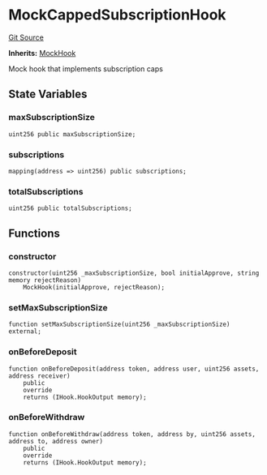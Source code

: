 # MockCappedSubscriptionHook
[Git Source](https://github.com/SovaNetwork/fountfi/blob/58164582109e1a7de75ddd7e30bfe628ac79d7fd/src/mocks/hooks/MockCappedSubscriptionHook.sol)

**Inherits:**
[MockHook](/src/mocks/hooks/MockHook.sol/contract.MockHook.md)

Mock hook that implements subscription caps


## State Variables
### maxSubscriptionSize

```solidity
uint256 public maxSubscriptionSize;
```


### subscriptions

```solidity
mapping(address => uint256) public subscriptions;
```


### totalSubscriptions

```solidity
uint256 public totalSubscriptions;
```


## Functions
### constructor


```solidity
constructor(uint256 _maxSubscriptionSize, bool initialApprove, string memory rejectReason)
    MockHook(initialApprove, rejectReason);
```

### setMaxSubscriptionSize


```solidity
function setMaxSubscriptionSize(uint256 _maxSubscriptionSize) external;
```

### onBeforeDeposit


```solidity
function onBeforeDeposit(address token, address user, uint256 assets, address receiver)
    public
    override
    returns (IHook.HookOutput memory);
```

### onBeforeWithdraw


```solidity
function onBeforeWithdraw(address token, address by, uint256 assets, address to, address owner)
    public
    override
    returns (IHook.HookOutput memory);
```

